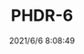 ﻿---
layout: post 
title: PHDR-6
overview: 
series: 
part_number: 0569-1
thumb_img: 
small_img: static/202106/569-20210606.jpg
date: 2021/6/6 8:08:49
---



